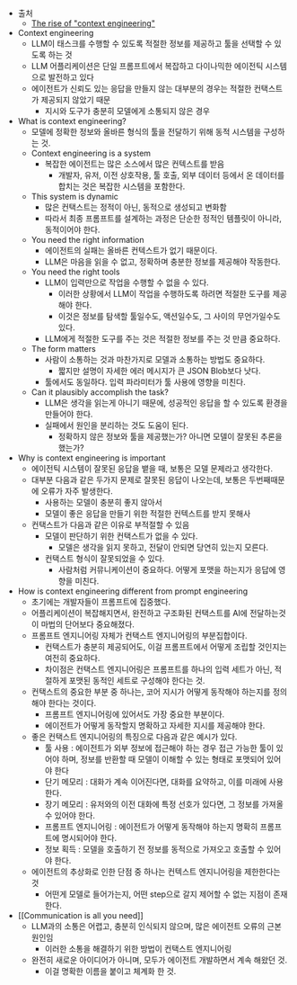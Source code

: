 - 출처
	- [The rise of "context engineering"](https://blog.langchain.com/the-rise-of-context-engineering/)
- Context engineering
	- LLM이 태스크를 수행할 수 있도록 적절한 정보를 제공하고 툴을 선택할 수 있도록 하는 것
	- LLM 어플리케이션은 단일 프롬프트에서 복잡하고 다이나믹한 에이전틱 시스템으로 발전하고 있다
	- 에이전트가 신뢰도 있는 응답을 만들지 않는 대부분의 경우는 적절한 컨택스트가 제공되지 않았기 때문
		- 지시와 도구가 충분히 모델에게 소통되지 않은 경우
- What is context engineering?
	- 모델에 정확한 정보와 올바른 형식의 툴을 전달하기 위해 동적 시스템을 구성하는 것.
	- Context engineering is a system
		- 복잡한 에이전트는 많은 소스에서 많은 컨텍스트를 받음
			- 개발자, 유저, 이전 상호작용, 툴 호출, 외부 데이터 등에서 온 데이터를 합치는 것은 복잡한 시스템을 포함한다.
	- This system is dynamic
		- 많은 컨택스트는 정적이 아닌, 동적으로 생성되고 변화함
		- 따라서 최종 프롬프트를 설계하는 과정은 단순한 정적인 템플릿이 아니라, 동적이어야 한다.
	- You need the right information
		- 에이전트의 실패는 올바른 컨텍스트가 없기 때문이다.
		- LLM은 마음을 읽을 수 없고, 정확하며 충분한 정보를 제공해야 작동한다.
	- You need the right tools
		- LLM이 입력만으로 작업을 수행할 수 없을 수 있다.
			- 이러한 상황에서 LLM이 작업을 수행하도록 하려면 적절한 도구를 제공해야 한다.
			- 이것은 정보를 탐색할 툴일수도, 액션일수도, 그 사이의 무언가일수도 있다.
		- LLM에게 적절한 도구를 주는 것은 적절한 정보를 주는 것 만큼 중요하다.
	- The form matters
		- 사람이 소통하는 것과 마찬가지로 모델과 소통하는 방법도 중요하다.
			- 짧지만 설명이 자세한 에러 메시지가 큰 JSON Blob보다 낫다.
		- 툴에서도 동일하다. 입력 파라미터가 툴 사용에 영향을 미친다.
	- Can it plausibly accomplish the task?
		- LLM은 생각을 읽는게 아니기 때문에, 성공적인 응답을 할 수 있도록 환경을 만들어야 한다.
		- 실패에서 원인을 분리하는 것도 도움이 된다.
			- 정확하지 않은 정보와 툴을 제공했는가? 아니면 모델이 잘못된 추론을 했는가?
- Why is context engineering is important
	- 에이전틱 시스템이 잘못된 응답을 뱉을 때, 보통은 모델 문제라고 생각한다.
	- 대부분 다음과 같은 두가지 문제로 잘못된 응답이 나오는데, 보통은 두번째때문에 오류가 자주 발생한다.
		- 사용하는 모델이 충분히 좋지 않아서
		- 모델이 좋은 응답을 만들기 위한 적절한 컨텍스트를 받지 못해사
	- 컨택스트가 다음과 같은 이유로 부적절할 수 있음
		- 모델이 판단하기 위한 컨택스트가 없을 수 있다.
			- 모델은 생각을 읽지 못하고, 전달이 안되면 당연히 있는지 모른다.
		- 컨택스트 형식이 잘못되었을 수 있다.
			- 사람처럼 커뮤니케이션이 중요하다. 어떻게 포맷을 하는지가 응답에 영향을 미친다.
- How is context engineering different from prompt engineering
	- 초기에는 개발자들이 프롬프트에 집중했다.
	- 어플리케이션이 복잡해지면서, 완전하고 구조화된 컨택스트를 AI에 전달하는것이 마법의 단어보다 중요해졌다.
	- 프롬프트 엔지니어링 자체가 컨택스트 엔지니어링의 부분집합이다.
		- 컨택스트가 충분히 제공되어도, 이걸 프롬프트에서 어떻게 조립할 것인지는 여전히 중요하다.
		- 차이점은 컨택스트 엔지니어링은 프롬프트를 하나의 입력 세트가 아닌, 적절하게 포맷된 동적인 세트로 구성해야 한다는 것.
	- 컨택스트의 중요한 부분 중 하나는, 코어 지시가 어떻게 동작해야 하는지를 정의해야 한다는 것이다.
		- 프롬프트 엔지니어링에 있어서도 가장 중요한 부분이다.
		- 에이전트가 어떻게 동작할지 명확하고 자세한 지시를 제공해야 한다.
	- 좋은 컨택스트 엔지니어링의 특징으로 다음과 같은 예시가 있다.
		- 툴 사용 : 에이전트가 외부 정보에 접근해야 하는 경우 접근 가능한 툴이 있어야 하며, 정보를 반환할 때 모델이 이해할 수 있는 형태로 포맷되어 있어야 한다
		- 단기 메모리 : 대화가 계속 이어진다면, 대화를 요약하고, 이를 미래에 사용한다.
		- 장기 메모리 : 유저와의 이전 대화에 특정 선호가 있다면, 그 정보를 가져올 수 있어야 한다.
		- 프롬프트 엔지니어링 : 에이전트가 어떻게 동작해야 하는지 명확히 프롬프트에 명시되어야 한다.
		- 정보 획득 : 모델을 호출하기 전 정보를 동적으로 가져오고 호출할 수 있어야 한다.
	- 에이전트의 추상화로 인한 단점 중 하나는 컨텍스트 엔지니어링을 제한한다는 것
		- 어떤게 모델로 들어가는지, 어떤 step으로 갈지 제어할 수 없는 지점이 존재한다.
- [[Communication is all you need]]
	- LLM과의 소통은 어렵고, 충분히 인식되지 않으며, 많은 에이전트 오류의 근본 원인임
		- 이러한 소통을 해결하기 위한 방법이 컨택스트 엔지니어링
	- 완전히 새로운 아이디어가 아니며, 모두가 에이전트 개발하면서 계속 해왔던 것.
		- 이걸 명확한 이름을 붙이고 체계화 한 것.
